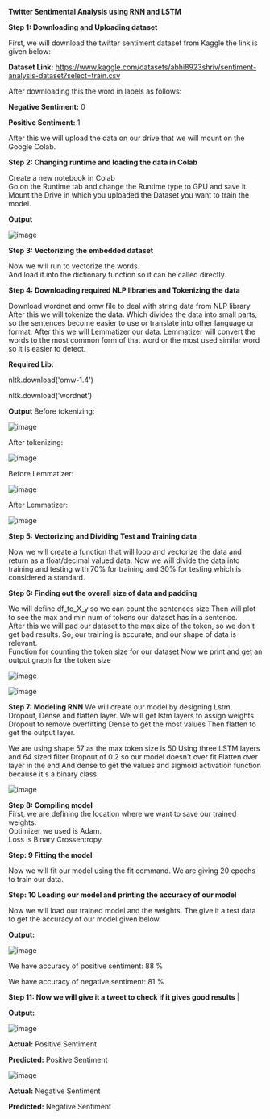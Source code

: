 **Twitter Sentimental Analysis using RNN and LSTM**

**Step 1: Downloading and Uploading dataset**

 First, we will download the twitter sentiment dataset from Kaggle the link is given below:

 **Dataset Link:** https://www.kaggle.com/datasets/abhi8923shriv/sentiment-analysis-dataset?select=train.csv

 After downloading this the word in labels as follows:

 **Negative Sentiment:** 0

 **Positive Sentiment:** 1

 After this we will upload the data on our drive that we will mount on the Google Colab.

 **Step 2: Changing runtime and loading the data in Colab**

Create a new notebook in Colab\
Go on the Runtime tab and change the Runtime type to GPU and save it.
Mount the Drive in which you uploaded the Dataset you want to train the model. 

**Output**

![image](https://user-images.githubusercontent.com/73955220/210324947-b333a83b-66df-4c61-8f55-f8148b6f8483.png)


 **Step 3: Vectorizing the embedded dataset**                      

Now we will run  to vectorize the words.         
And load it into the dictionary function so it can be called directly.                                                         


**Step 4: Downloading required NLP libraries and Tokenizing the data** 

Download wordnet and omw file to deal with string data from NLP library After this we will tokenize the data. Which divides the data into small parts, so the sentences become easier to use or translate into other language or format. After this we will Lemmatizer our data. Lemmatizer will convert the words to the most common form of that word or the most used similar word so it is easier to  detect.

**Required Lib:**

nltk.download('omw-1.4')

nltk.download('wordnet')


  
**Output**
Before tokenizing:

![image](https://user-images.githubusercontent.com/73955220/210325887-843e3cad-92bf-4909-a504-8c6ae872d1ba.png)

 After tokenizing:

![image](https://user-images.githubusercontent.com/73955220/210325948-d0a25ea6-cdc9-44f0-8c73-be9937a73b98.png)

Before Lemmatizer:

![image](https://user-images.githubusercontent.com/73955220/210326015-50620f78-81bb-47af-9705-c7a159651d4d.png)

After Lemmatizer:

![image](https://user-images.githubusercontent.com/73955220/210326051-13912715-c88b-4bdc-bfc4-7fa1b399d485.png)



**Step 5: Vectorizing and Dividing Test and Training data**

Now we will create a function that will loop and vectorize the data and return as a float/decimal valued data.
Now we will divide the data into training and testing with 70% for training and 30% for testing which is considered a standard.

**Step 6: Finding out the overall size of data and padding** 

We will define df_to_X\_y so we can count the sentences size
Then will plot to see the max and min num of tokens our dataset has in a sentence.                                                       
After this we will pad our dataset to the max size of the token, so we don't get bad results. So, our training is accurate, and our shape of data is relevant.         
Function for counting the token size for our dataset
Now we print and get an output graph for the token size

![image](https://user-images.githubusercontent.com/73955220/210326719-520c7306-af5e-4a2e-8a56-50abbc28b5ba.png)

![image](https://user-images.githubusercontent.com/73955220/210326736-c7062520-4a05-4283-a900-88e71aaa799a.png)

**Step 7: Modeling RNN**
We will create our model by designing Lstm, Dropout, Dense and flatten layer. We will get lstm layers to assign weights Dropout to remove overfitting Dense to get the most values Then flatten to get the output layer.
 
 We are using shape 57 as the max token size is 50
 Using three LSTM layers and 64 sized filter
 Dropout of 0.2 so our model doesn't over fit
 Flatten over layer in the end
 And dense to get the values and sigmoid activation function because it's a binary class.

![image](https://user-images.githubusercontent.com/73955220/210327272-0038c75f-2233-423f-89d8-5e87b5eb9a55.png)

**Step 8: Compiling model**                                     
First, we are defining the location where we want to save our trained weights.                                                
Optimizer we used is Adam.                                        
Loss is Binary Crossentropy.                                     


**Step: 9 Fitting the model**

Now we will fit our model using the fit command. 
We are giving 20 epochs to train our data.

**Step: 10 Loading our model and printing the accuracy of our model**

Now we will load our trained model and the weights.
The give it a test data to get the accuracy of our model given below.

 **Output:**

![image](https://user-images.githubusercontent.com/73955220/210327787-5da9b6d7-80da-4d40-9b7a-78e8a758d47a.png)


We have accuracy of positive sentiment: 88 %

We have accuracy of negative sentiment: 81 %

**Step 11: Now we will give it a tweet to check if it gives good results**                                                          |

**Output:**

![image](https://user-images.githubusercontent.com/73955220/210328333-93c3a377-ee1d-4cb0-a8fc-ab0ded7a698f.png)


**Actual:** Positive Sentiment

**Predicted:** Positive Sentiment

![image](https://user-images.githubusercontent.com/73955220/210328497-ed7f2661-f7ae-4ad5-8590-5bf2f00078b7.png)

 **Actual:** Negative Sentiment

 **Predicted:** Negative Sentiment


